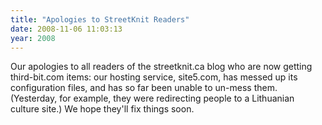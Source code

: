 ```yaml
---
title: "Apologies to StreetKnit Readers"
date: 2008-11-06 11:03:13
year: 2008
---
```

Our apologies to all readers of the streetknit.ca blog who are now getting third-bit.com items: our hosting service, site5.com, has messed up its configuration files, and has so far been unable to un-mess them.  (Yesterday, for example, they were redirecting people to a Lithuanian culture site.)  We hope they'll fix things soon.
